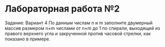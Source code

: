 # Лабораторная работа №2
Задание:
Вариант 4
По данным числам n и m заполните двумерный массив размером n×m числами от n×m до 1 по спирали, выходящей из правого верхнего угла и закрученной против часовой стрелки, как показано в примере.
